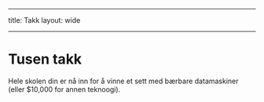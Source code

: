 * * *

title: Takk layout: wide

* * *

# Tusen takk

Hele skolen din er nå inn for å vinne et sett med bærbare datamaskiner (eller $10,000 for annen teknoogi).